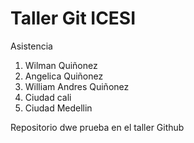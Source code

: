 # Taller Git ICESI
Asistencia
1. Wilman Quiñonez
2. Angelica Quiñonez
3. William Andres Quiñonez
4. Ciudad cali
5. Ciudad Medellin

   
Repositorio dwe prueba en el taller Github
